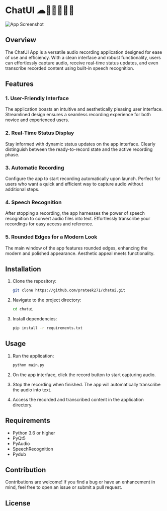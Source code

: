 # ChatUI ☁👨‍🎤🚀🤘🤘

![App Screenshot](path/to/screenshot.png)

## Overview

The ChatUI App is a versatile audio recording application designed for ease of use and efficiency. With a clean interface and robust functionality, users can effortlessly capture audio, receive real-time status updates, and even transcribe recorded content using built-in speech recognition.

## Features

### 1. User-Friendly Interface

The application boasts an intuitive and aesthetically pleasing user interface. Streamlined design ensures a seamless recording experience for both novice and experienced users.

### 2. Real-Time Status Display

Stay informed with dynamic status updates on the app interface. Clearly distinguish between the ready-to-record state and the active recording phase.

### 3. Automatic Recording

Configure the app to start recording automatically upon launch. Perfect for users who want a quick and efficient way to capture audio without additional steps.

### 4. Speech Recognition

After stopping a recording, the app harnesses the power of speech recognition to convert audio files into text. Effortlessly transcribe your recordings for easy access and reference.

### 5. Rounded Edges for a Modern Look

The main window of the app features rounded edges, enhancing the modern and polished appearance. Aesthetic appeal meets functionality.

## Installation

1. Clone the repository:

   ```bash
   git clone https://github.com/prateek271/chatui.git
   ```

2. Navigate to the project directory:

   ```bash
   cd chatui
   ```

3. Install dependencies:

   ```bash
   pip install -r requirements.txt
   ```

## Usage

1. Run the application:

   ```bash
   python main.py
   ```

2. On the app interface, click the record button to start capturing audio.

3. Stop the recording when finished. The app will automatically transcribe the audio into text.

4. Access the recorded and transcribed content in the application directory.

## Requirements

- Python 3.6 or higher
- PyQt5
- PyAudio
- SpeechRecognition
- Pydub

## Contribution

Contributions are welcome! If you find a bug or have an enhancement in mind, feel free to open an issue or submit a pull request.

## License
